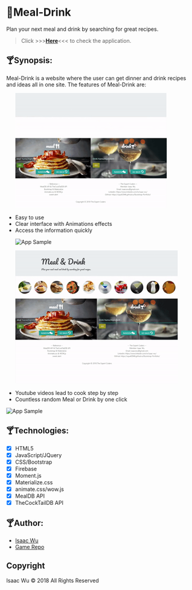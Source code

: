 # :tropical_drink:Meal-Drink
Plan your next meal and drink by searching for great recipes. 
> Click  >>>**[Here](https://squall2046.github.io/Meal-Drink/)**<<<  to check the application.


## :cocktail:Synopsis:
Meal-Drink is a website where the user can get dinner and drink recipes and ideas all in one site. The features of Meal-Drink are: <ul>
  
![App Sample](/assets/images/readme-home.gif)

<li>Easy to use</li>
<li>Clear interface with Animations effects</li>
<li>Access the information quickly</li>
  
![App Sample](/assets/images/readme-search.gif)
  
![App Sample](/assets/images/readme-search2.gif)

<li>Youtube videos lead to cook step by step</li>
<li>Countless random Meal or Drink by one click</li>
</ul>

![App Sample](/assets/images/readme-random.gif)

## :cocktail:Technologies:
- [x] HTML5
- [x] JavaScript/JQuery
- [x] CSS/Bootstrap
- [x] Firebase
- [x] Moment.js
- [x] Materialize.css
- [x] animate.css/wow.js
- [x] MealDB API
- [x] TheCockTailDB API

## :cocktail:Author:
* [Isaac Wu](https://github.com/squall2046)
* [Game Repo](https://github.com/squall2046/Meal-Drink)

## Copyright
Isaac Wu © 2018 All Rights Reserved

